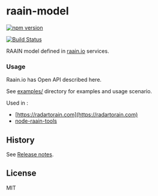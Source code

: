 # raain-model

[![npm version](https://nodei.co/npm/raain-model.png?downloads=true)](https://www.npmjs.com/package/raain-model)

[![Build Status](https://travis-ci.org/raainio/raain-model.svg?branch=master)](https://travis-ci.org/raainio/raain-model)

RAAIN model defined in [raain.io](https://raain.io) services.

###  Usage

Raain.io has Open API described here. 

See [examples/](https://github.com/raainio/raain-model/blob/master/examples/v1/asCustomer.spec.js) directory for examples and usage scenario.

Used in :
- [https://radartorain.com](https://radartorain.com)
- [node-raain-tools](https://github.com/raainio/node-raain-tools)

## History

See [Release notes](https://github.com/raainio/raain-model/blob/master/RELEASE.md).

## License
MIT
